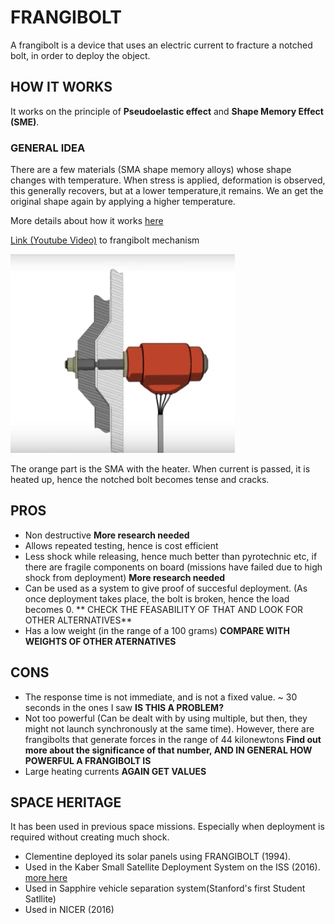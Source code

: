 # FRANGIBOLT

A frangibolt is a device that uses an electric current to fracture a notched bolt, in order to deploy the object.


## HOW IT WORKS

It works on the principle of **Pseudoelastic effect** and **Shape Memory Effect (SME)**.

### GENERAL IDEA
 There are a few materials (SMA shape memory alloys) whose shape changes with temperature. When stress is applied, deformation is observed, this generally recovers, but at a lower temperature,it remains. We an get the original shape again by applying a higher temperature.

More details about how it works [here](https://www.researchgate.net/publication/253667466_MODELING_AND_SIMULATION_OF_A_SHAPE_MEMORY_RELEASE_DEVICE_FOR_AEROSPACE_APPLICATIONS) 

[Link (Youtube Video)](https://www.youtube.com/watch?v=sAcMNq6ia-Y) to frangibolt mechanism 

![alt tag](https://github.com/nivedk/ADVITIY/blob/master/Deployment/power-impulse-mechanisms/frangibolt/Screen%20Shot%202017-04-29%20at%202.44.58%20PM.png)

The orange part is the SMA with the heater. When current is passed, it is heated up, hence the notched bolt becomes tense and cracks.

## PROS
* Non destructive **More research needed**
* Allows repeated testing, hence is cost efficient
* Less shock while releasing, hence much better than pyrotechnic etc, if there are fragile components on board (missions have failed due to high shock from deployment) **More research needed**
* Can be used as a system to give proof of succesful deployment. (As once deployment takes place, the bolt is broken, hence the load becomes 0. ** CHECK THE FEASABILITY OF THAT AND LOOK FOR OTHER ALTERNATIVES**
* Has a low weight (in the range of a 100 grams) **COMPARE WITH WEIGHTS OF OTHER ATERNATIVES**
    

## CONS

* The response time is not immediate, and is not a fixed value. ~ 30 seconds in the ones I saw **IS THIS A PROBLEM?**
* Not too powerful (Can be dealt with by using multiple, but then, they might not launch synchronously at the same time). However, there are frangibolts that generate forces in the range of 44 kilonewtons **Find out more about the significance of that number, AND IN GENERAL HOW POWERFUL A FRANGIBOLT IS**
* Large heating currents **AGAIN GET VALUES**



## SPACE HERITAGE

It has been used in previous space missions. Especially when deployment is required without creating much shock.
* Clementine deployed its solar panels using FRANGIBOLT (1994).
* Used in the Kaber Small Satellite Deployment System on the ISS (2016). [more here](http://nanoracks.com/wp-content/uploads/Kaber-Small-Satellite-Deployment-System-Presentation.pdf)
* Used in Sapphire vehicle separation system(Stanford's first Student Satllite)
* Used in NICER (2016)
